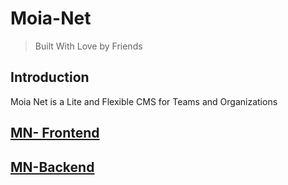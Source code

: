 # Moia-Net

> Built With Love by Friends

## Introduction
Moia Net is a Lite and Flexible CMS for Teams and Organizations

## [MN- Frontend](https://github.com/moiagg/MN-Frontend)

## [MN-Backend](https://github.com/moiagg/MN-Backend)
